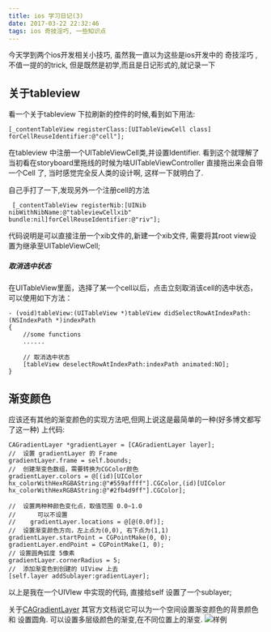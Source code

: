 ```yaml
---
title: ios 学习日记(3)
date: 2017-03-22 22:32:46
tags: ios 奇技淫巧, 一些知识点
---
```


今天学到两个ios开发相关小技巧, 虽然我一直以为这些是ios开发中的 奇技淫巧 ,不值一提的的trick, 但是既然是初学,而且是日记形式的,就记录一下

## 关于tableview
看一个关于tableview 下拉刷新的控件的时候,看到如下用法:
```
[_contentTableView registerClass:[UITableViewCell class] forCellReuseIdentifier:@"cell"];
```

在tableview 中注册一个UITableViewCell类,并设置Identifier.
看到这个就理解了当初看在storyboard里拖线的时候为啥UITableViewController 直接拖出来会自带一个Cell 了, 当时感觉完全反人类的设计啊, 这样一下就明白了.

自己手打了一下,发现另外一个注册cell的方法
```
 [_contentTableView registerNib:[UINib nibWithNibName:@"tableviewCellxib" bundle:nil]forCellReuseIdentifier:@"riv"];
```

代码说明是可以直接注册一个xib文件的,新建一个xib文件, 需要将其root view设置为继承至UITableViewCell;

##### 取消选中状态

在UITableView里面，选择了某一个cell以后，点击立刻取消该cell的选中状态，可以使用如下方法：

```
- (void)tableView:(UITableView *)tableView didSelectRowAtIndexPath:(NSIndexPath *)indexPath 
{
    //some functions
    ......

    // 取消选中状态
    [tableView deselectRowAtIndexPath:indexPath animated:NO]; 
}
```

## 渐变颜色
应该还有其他的渐变颜色的实现方法吧,但网上说这是最简单的一种(好多博文都写了这一种)
上代码:
```
CAGradientLayer *gradientLayer = [CAGradientLayer layer];
//  设置 gradientLayer 的 Frame
gradientLayer.frame = self.bounds;
//  创建渐变色数组，需要转换为CGColor颜色
gradientLayer.colors = @[(id)[UIColor hx_colorWithHexRGBAString:@"#559affff"].CGColor,(id)[UIColor hx_colorWithHexRGBAString:@"#2fb4d9ff"].CGColor];

//  设置两种种颜色变化点，取值范围 0.0~1.0
//		可以不设置
//    gradientLayer.locations = @[@(0.0f)];
//  设置渐变颜色方向，左上点为(0,0), 右下点为(1,1)
gradientLayer.startPoint = CGPointMake(0, 0);
gradientLayer.endPoint = CGPointMake(1, 0);
// 设置圆角弧度 5像素
gradientLayer.cornerRadius = 5;
//  添加渐变色到创建的 UIView 上去
[self.layer addSublayer:gradientLayer];
```
以上是我在一个UIVIew 中实现的代码, 直接给self 设置了一个sublayer;

关于[CAGradientLayer](https://developer.apple.com/reference/quartzcore/cagradientlayer) 其官方文档说它可以为一个空间设置渐变颜色的背景颜色 和 设置圆角. 可以设置多层级颜色的渐变,在不同位置上的渐变. ![样例](https://docs-assets.developer.apple.com/published/ea6ba49ff5/62414639-080e-41fd-96c2-c9379fd8a162.png)


